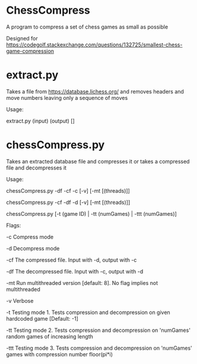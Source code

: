 # ChessCompress
A program to compress a set of chess games as small as possible

Designed for https://codegolf.stackexchange.com/questions/132725/smallest-chess-game-compression

# extract.py
Takes a file from https://database.lichess.org/ and removes headers and move numbers leaving only a sequence of moves

Usage:

extract.py (input) (output) [<log>]

# chessCompress.py
Takes an extracted database file and compresses it or takes a compressed file and decompresses it 

Usage:

chessCompress.py -df <decompressed> -cf <compressed> -c [-v] [-mt [(threads)]]

chessCompress.py -cf <compressed> -df <decompressed> -d [-v] [-mt [(threads)]]

chessCompress.py [-t (game ID) | -tt (numGames) | -ttt (numGames)]

Flags:

-c		Compress mode

-d		Decompress mode

-cf		The compressed file.  Input with -d, output with -c

-df		The decompressed file.  Input with -c, output with -d

-mt		Run multithreaded version [default: 8].  No flag implies not multithreaded

-v		Verbose

-t		Testing mode 1.  Tests compression and decompression on given hardcoded game [Default: -1]

-tt		Testing mode 2.  Tests compression and decompression on 'numGames' random games of increasing length

-ttt	Testing mode 3.  Tests compression and decompression on 'numGames' games with compression number floor(pi*i)
